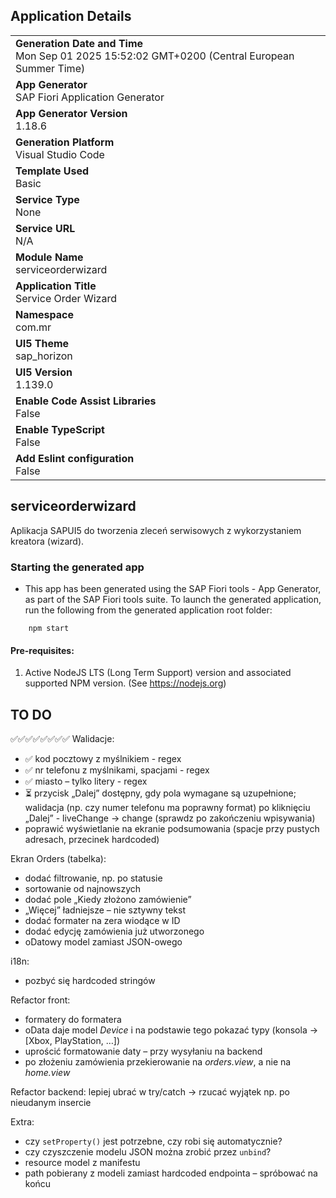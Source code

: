 ## Application Details
|               |
| ------------- |
|**Generation Date and Time**<br>Mon Sep 01 2025 15:52:02 GMT+0200 (Central European Summer Time)|
|**App Generator**<br>SAP Fiori Application Generator|
|**App Generator Version**<br>1.18.6|
|**Generation Platform**<br>Visual Studio Code|
|**Template Used**<br>Basic|
|**Service Type**<br>None|
|**Service URL**<br>N/A|
|**Module Name**<br>serviceorderwizard|
|**Application Title**<br>Service Order Wizard|
|**Namespace**<br>com.mr|
|**UI5 Theme**<br>sap_horizon|
|**UI5 Version**<br>1.139.0|
|**Enable Code Assist Libraries**<br>False|
|**Enable TypeScript**<br>False|
|**Add Eslint configuration**<br>False|

## serviceorderwizard

Aplikacja SAPUI5 do tworzenia zleceń serwisowych z wykorzystaniem kreatora (wizard).

### Starting the generated app

-   This app has been generated using the SAP Fiori tools - App Generator, as part of the SAP Fiori tools suite.  To launch the generated application, run the following from the generated application root folder:

```
    npm start
```

#### Pre-requisites:

1. Active NodeJS LTS (Long Term Support) version and associated supported NPM version.  (See https://nodejs.org)


## TO DO
✅✅✅✅✅✅✅✅
Walidacje:
* ✅ kod pocztowy z myślnikiem - regex
* ✅ nr telefonu z myślnikami, spacjami - regex
* ✅ miasto – tylko litery - regex
* ⏳ przycisk „Dalej” dostępny, gdy pola wymagane są uzupełnione; walidacja (np. czy numer telefonu ma poprawny format) po kliknięciu „Dalej” - liveChange -> change (sprawdz po zakończeniu wpisywania)
* poprawić wyświetlanie na ekranie podsumowania (spacje przy pustych adresach, przecinek hardcoded)

Ekran Orders (tabelka):
* dodać filtrowanie, np. po statusie
* sortowanie od najnowszych
* dodać pole „Kiedy złożono zamówienie”
* „Więcej” ładniejsze – nie sztywny tekst
* dodać formater na zera wiodące w ID
* dodać edycję zamówienia już utworzonego
* oDatowy model zamiast JSON-owego

i18n:
* pozbyć się hardcoded stringów

Refactor front:
* formatery do formatera
* oData daje model *Device* i na podstawie tego pokazać typy (konsola → \[Xbox, PlayStation, …])
* uprościć formatowanie daty – przy wysyłaniu na backend
* po złożeniu zamówienia przekierowanie na *orders.view*, a nie na *home.view*

Refactor backend:
lepiej ubrać w try/catch → rzucać wyjątek np. po nieudanym insercie

Extra:
* czy `setProperty()` jest potrzebne, czy robi się automatycznie?
* czy czyszczenie modelu JSON można zrobić przez `unbind`?
* resource model z manifestu
* path pobierany z modeli zamiast hardcoded endpointa – spróbować na końcu




